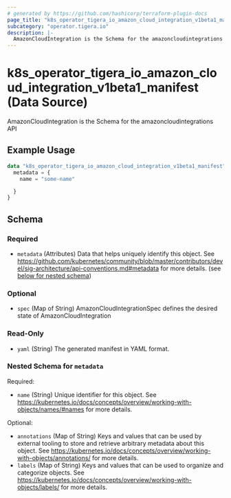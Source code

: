 ```yaml
---
# generated by https://github.com/hashicorp/terraform-plugin-docs
page_title: "k8s_operator_tigera_io_amazon_cloud_integration_v1beta1_manifest Data Source - terraform-provider-k8s"
subcategory: "operator.tigera.io"
description: |-
  AmazonCloudIntegration is the Schema for the amazoncloudintegrations API
---
```


# k8s_operator_tigera_io_amazon_cloud_integration_v1beta1_manifest (Data Source)

AmazonCloudIntegration is the Schema for the amazoncloudintegrations API

## Example Usage

```terraform
data "k8s_operator_tigera_io_amazon_cloud_integration_v1beta1_manifest" "example" {
  metadata = {
    name = "some-name"

  }
}
```

<!-- schema generated by tfplugindocs -->
## Schema

### Required

- `metadata` (Attributes) Data that helps uniquely identify this object. See https://github.com/kubernetes/community/blob/master/contributors/devel/sig-architecture/api-conventions.md#metadata for more details. (see [below for nested schema](#nestedatt--metadata))

### Optional

- `spec` (Map of String) AmazonCloudIntegrationSpec defines the desired state of AmazonCloudIntegration

### Read-Only

- `yaml` (String) The generated manifest in YAML format.

<a id="nestedatt--metadata"></a>
### Nested Schema for `metadata`

Required:

- `name` (String) Unique identifier for this object. See https://kubernetes.io/docs/concepts/overview/working-with-objects/names/#names for more details.

Optional:

- `annotations` (Map of String) Keys and values that can be used by external tooling to store and retrieve arbitrary metadata about this object. See https://kubernetes.io/docs/concepts/overview/working-with-objects/annotations/ for more details.
- `labels` (Map of String) Keys and values that can be used to organize and categorize objects. See https://kubernetes.io/docs/concepts/overview/working-with-objects/labels/ for more details.

